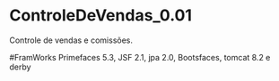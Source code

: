 # ControleDeVendas_0.01
Controle de vendas e comissões.

#FramWorks
Primefaces 5.3, JSF 2.1, jpa 2.0, Bootsfaces, tomcat 8.2 e derby
